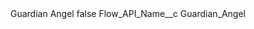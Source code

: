 <?xml version="1.0" encoding="UTF-8"?>
<CustomMetadata xmlns="http://soap.sforce.com/2006/04/metadata" xmlns:xsi="http://www.w3.org/2001/XMLSchema-instance" xmlns:xsd="http://www.w3.org/2001/XMLSchema">
    <label>Guardian Angel</label>
    <protected>false</protected>
    <values>
        <field>Flow_API_Name__c</field>
        <value xsi:type="xsd:string">Guardian_Angel</value>
    </values>
</CustomMetadata>
